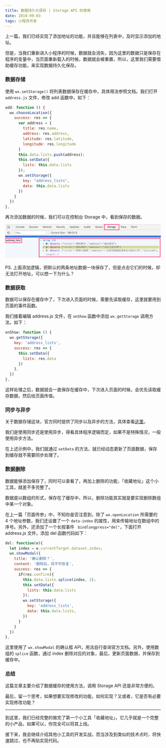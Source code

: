 ```yaml
---
title: 数据持久化保存 | Storage API 的使用
date: 2019-09-03
tags: 小程序开发
---
```


上一篇，我们已经实现了添加地址的功能，并且能够在列表中，及时显示添加的地址。

但是，当我们重新进入小程序的时候，数据就会消失，因为这里的数据只是保存在程序的变量中，当页面重新载入的时候，数据就会被重置，所以，这里我们需要借助缓存功能，来实现数据持久化保存。

### 数据存储
使用 `wx.setStorage()` 将列表数据保存在缓存中，具体用法参照文档。我们打开 `address.js` 文件，修改 add 函数中，如下：

```js
add: function () {
  wx.chooseLocation({
    success: res => {
      var address = {
        title: res.name,
        address: res.address,
        latitude: res.latitude,
        longitude: res.longitude
      }
      this.data.lists.push(address);
      this.setData({
        lists: this.data.lists
      });
      wx.setStorage({
        key: "address_lists",
        data: this.data.lists
      })
    }
  })
},
```

再次添加数据的时候，我们可以在控制台 Storage 中，看到保存的数据。

![](/image/collection/miniprogram/2019-09-03-07-43-53.png)

PS. 上面添加逻辑，把默认的两条地址数据一块保存了，但是点击它们的时候，却无法打开地址，可以想一下为什么？

### 数据获取
数据可以保存在缓存中了，下次进入页面的时候，需要先读取缓存，这里就要用到页面的事件函数。

我们接着编辑 address.js 文件，在 `onShow` 函数中添加 `wx.getStorage` 调用方法，如下：

```js
onShow: function () {
  wx.getStorage({
    key: 'address_lists',
    success: res => {
      this.setData({
        lists: res.data
      })
    },
  })
},
```

这样处理之后，数据就会一直保存在缓存中，下次进入页面的时候，会优先读取缓存数据，然后给页面传值。

### 同步与异步
关于数据存储这块，官方同时提供了同步以及异步的方法，具体查看[这里](https://developers.weixin.qq.com/miniprogram/dev/api/storage/wx.setStorageSync.html)。

我们是使用同步还是使用异步，得看具体程序逻辑而定，如果不是特殊情况，一般使用异步方法。

在上述示例中，我们就通过 `setData` 的方法，就已经动态更新了页面数据，保存到缓存就不需要同步处理了。

### 数据删除
数据能够添加保存了，同时可以查看了，再加上删除的功能，「收藏地址」这个小工具，就差不多完整了。

数据是以数组的形式，保存在了缓存中，所以，删除功能其实就是要实现删除数组中某一个对象。

在上一篇「页面传参」中，不知你是否注意到，除了 `wx.openLocation` 所需要的 4 个地址参数，我们还设置了一个 `data-index` 的属性，用来传输地址在数组中的序号。另外，还添加了一个长按事件 ` bindlongpress="del"`，下面打开 address.js 文件，添加 del 函数代码如下：

```js
del: function(e){
  let index = e.currentTarget.dataset.index;
  wx.showModal({
    title: '确认删除？',
    content: '删除后，将不可恢复',
    success: res => {
      if(res.confirm){
        this.data.lists.splice(index, 1);
        this.setData({
          lists: this.data.lists
        });
        wx.setStorage({
          key: 'address_lists',
          data: this.data.lists,
        })
      }
    }
  })
},
```

这里使用了 `wx.showModal` 的确认框 API，用法自行查询官方文档。另外，使用数组的 `splice` 函数，通过 index 删除对应的对象，最后，更新页面数据，并保存到缓存中。

### 总结
这篇文章主要介绍了数据缓存的使用方法，调用 Storage API 还是非常方便的。

最后，留一个思考，如果想要实现修改的功能，如何实现？又或者，它是否有必要实现修改功能？

- - - - -
到这里，我们已经完整的做完了第一个小工具「收藏地址」，它几乎就是一个完整的小产品，如果可以，你完全可以将其上线。

接下来，我会继续介绍其他小工具的开发实战，而当涉及到类似的技术点时，将快速跳过，也不再贴实现代码。